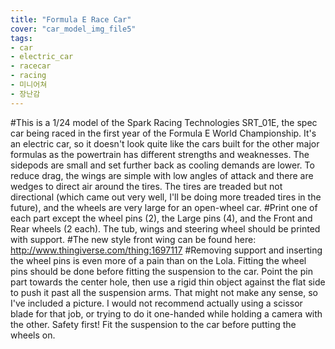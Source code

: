 ```yaml
---
title: "Formula E Race Car"
cover: "car_model_img_file5"
tags:
- car
- electric_car
- racecar
- racing
- 미니어쳐
- 장난감
---
```

#This is a 1/24 model of the Spark Racing Technologies SRT_01E, the spec car being raced in the first year of the Formula E World Championship. It's an electric car, so it doesn't look quite like the cars built for the other major formulas as the powertrain has different strengths and weaknesses. The sidepods are small and set further back as cooling demands are lower. To reduce drag, the wings are simple with low angles of attack and there are wedges to direct air around the tires. The tires are treaded but not directional (which came out very well, I'll be doing more treaded tires in the future), and the wheels are very large for an open-wheel car.
#Print one of each part except the wheel pins (2), the Large pins (4), and the Front and Rear wheels (2 each). The tub, wings and steering wheel should be printed with support.
#The new style front wing can be found here: http://www.thingiverse.com/thing:1697117
#Removing support and inserting the wheel pins is even more of a pain than on the Lola. Fitting the wheel pins should be done before fitting the suspension to the car. Point the pin part towards the center hole, then use a rigid thin object against the flat side to push it past all the suspension arms. That might not make any sense, so I've included a picture. I would not recommend actually using a scissor blade for that job, or trying to do it one-handed while holding a camera with the other. Safety first!
Fit the suspension to the car before putting the wheels on.
